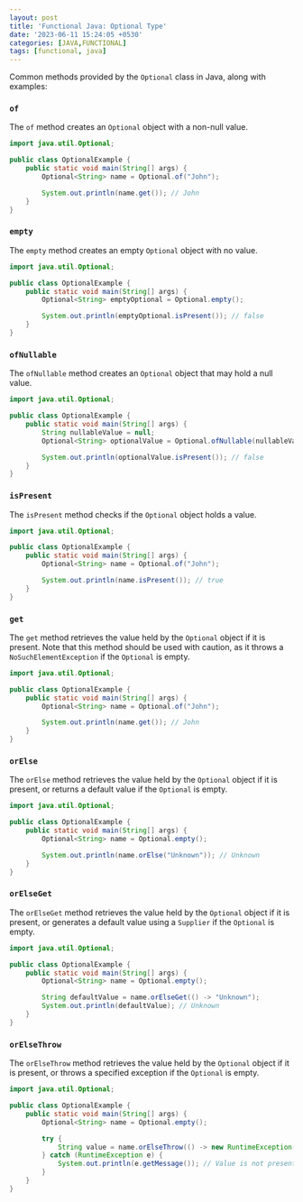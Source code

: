 ```yaml
---
layout: post
title: 'Functional Java: Optional Type'
date: '2023-06-11 15:24:05 +0530'
categories: [JAVA,FUNCTIONAL]
tags: [functional, java]
---
```


Common methods provided by the `Optional` class in Java, along with examples:

### `of`

The `of` method creates an `Optional` object with a non-null value.

```java
import java.util.Optional;

public class OptionalExample {
    public static void main(String[] args) {
        Optional<String> name = Optional.of("John");

        System.out.println(name.get()); // John
    }
}
```

### `empty`

The `empty` method creates an empty `Optional` object with no value.

```java
import java.util.Optional;

public class OptionalExample {
    public static void main(String[] args) {
        Optional<String> emptyOptional = Optional.empty();

        System.out.println(emptyOptional.isPresent()); // false
    }
}
```

### `ofNullable`

The `ofNullable` method creates an `Optional` object that may hold a null value.

```java
import java.util.Optional;

public class OptionalExample {
    public static void main(String[] args) {
        String nullableValue = null;
        Optional<String> optionalValue = Optional.ofNullable(nullableValue);

        System.out.println(optionalValue.isPresent()); // false
    }
}
```

### `isPresent`

The `isPresent` method checks if the `Optional` object holds a value.

```java
import java.util.Optional;

public class OptionalExample {
    public static void main(String[] args) {
        Optional<String> name = Optional.of("John");

        System.out.println(name.isPresent()); // true
    }
}
```

### `get`

The `get` method retrieves the value held by the `Optional` object if it is present. Note that this method should be used with caution, as it throws a `NoSuchElementException` if the `Optional` is empty.

```java
import java.util.Optional;

public class OptionalExample {
    public static void main(String[] args) {
        Optional<String> name = Optional.of("John");

        System.out.println(name.get()); // John
    }
}
```

### `orElse`

The `orElse` method retrieves the value held by the `Optional` object if it is present, or returns a default value if the `Optional` is empty.

```java
import java.util.Optional;

public class OptionalExample {
    public static void main(String[] args) {
        Optional<String> name = Optional.empty();

        System.out.println(name.orElse("Unknown")); // Unknown
    }
}
```

### `orElseGet`

The `orElseGet` method retrieves the value held by the `Optional` object if it is present, or generates a default value using a `Supplier` if the `Optional` is empty.

```java
import java.util.Optional;

public class OptionalExample {
    public static void main(String[] args) {
        Optional<String> name = Optional.empty();

        String defaultValue = name.orElseGet(() -> "Unknown");
        System.out.println(defaultValue); // Unknown
    }
}
```

### `orElseThrow`

The `orElseThrow` method retrieves the value held by the `Optional` object if it is present, or throws a specified exception if the `Optional` is empty.

```java
import java.util.Optional;

public class OptionalExample {
    public static void main(String[] args) {
        Optional<String> name = Optional.empty();

        try {
            String value = name.orElseThrow(() -> new RuntimeException("Value is not present"));
        } catch (RuntimeException e) {
            System.out.println(e.getMessage()); // Value is not present
        }
    }
}
```
